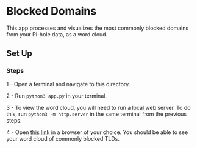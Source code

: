 # Blocked Domains

This app processes and visualizes the most commonly blocked domains from your Pi-hole data, as a word cloud.

## Set Up

### Steps

1 - Open a terminal and navigate to this directory.

2 - Run `python3 app.py` in your terminal.

3 - To view the word cloud, you will need to run a local web server. To do this, run `python3 -m http.server` in the same terminal from the previous steps.

4 - Open [this link](http://localhost:8000/) in a browser of your choice. You should be able to see your word cloud of commonly blocked TLDs.
